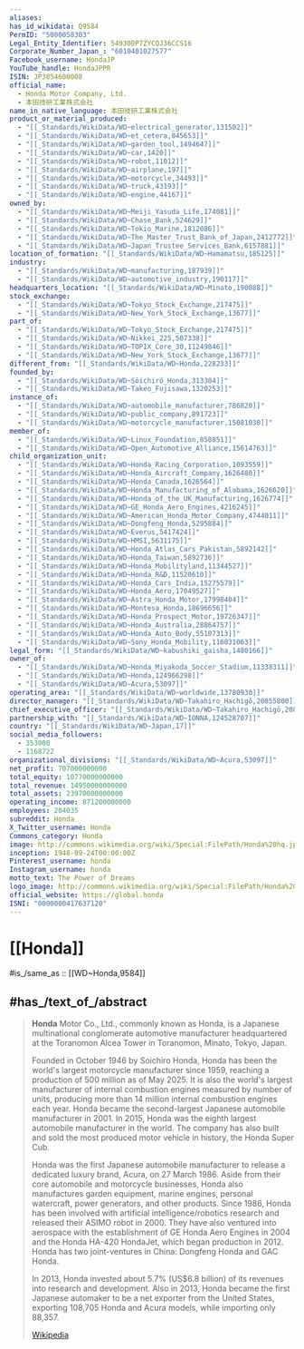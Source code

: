 ```yaml
---
aliases:
has_id_wikidata: Q9584
PermID: "5000058303"
Legal_Entity_Identifier: 549300P7ZYCQJ36CCS16
Corporate_Number_Japan_: "6010401027577"
Facebook_username: HondaJP
YouTube_handle: HondaJPPR
ISIN: JP3854600008
official_name:
  - Honda Motor Company, Ltd.
  - 本田技研工業株式会社
name_in_native_language: 本田技研工業株式会社
product_or_material_produced:
  - "[[_Standards/WikiData/WD~electrical_generator,131502]]"
  - "[[_Standards/WikiData/WD~et_cetera,845653]]"
  - "[[_Standards/WikiData/WD~garden_tool,1494647]]"
  - "[[_Standards/WikiData/WD~car,1420]]"
  - "[[_Standards/WikiData/WD~robot,11012]]"
  - "[[_Standards/WikiData/WD~airplane,197]]"
  - "[[_Standards/WikiData/WD~motorcycle,34493]]"
  - "[[_Standards/WikiData/WD~truck,43193]]"
  - "[[_Standards/WikiData/WD~engine,44167]]"
owned_by:
  - "[[_Standards/WikiData/WD~Meiji_Yasuda_Life,174081]]"
  - "[[_Standards/WikiData/WD~Chase_Bank,524629]]"
  - "[[_Standards/WikiData/WD~Tokio_Marine,1812086]]"
  - "[[_Standards/WikiData/WD~The_Master_Trust_Bank_of_Japan,2412772]]"
  - "[[_Standards/WikiData/WD~Japan_Trustee_Services_Bank,6157881]]"
location_of_formation: "[[_Standards/WikiData/WD~Hamamatsu,185125]]"
industry:
  - "[[_Standards/WikiData/WD~manufacturing,187939]]"
  - "[[_Standards/WikiData/WD~automotive_industry,190117]]"
headquarters_location: "[[_Standards/WikiData/WD~Minato,190088]]"
stock_exchange:
  - "[[_Standards/WikiData/WD~Tokyo_Stock_Exchange,217475]]"
  - "[[_Standards/WikiData/WD~New_York_Stock_Exchange,13677]]"
part_of:
  - "[[_Standards/WikiData/WD~Tokyo_Stock_Exchange,217475]]"
  - "[[_Standards/WikiData/WD~Nikkei_225,507338]]"
  - "[[_Standards/WikiData/WD~TOPIX_Core_30,11249846]]"
  - "[[_Standards/WikiData/WD~New_York_Stock_Exchange,13677]]"
different_from: "[[_Standards/WikiData/WD~Honda,228233]]"
founded_by:
  - "[[_Standards/WikiData/WD~Sōichirō_Honda,313304]]"
  - "[[_Standards/WikiData/WD~Takeo_Fujisawa,1320253]]"
instance_of:
  - "[[_Standards/WikiData/WD~automobile_manufacturer,786820]]"
  - "[[_Standards/WikiData/WD~public_company,891723]]"
  - "[[_Standards/WikiData/WD~motorcycle_manufacturer,15081030]]"
member_of:
  - "[[_Standards/WikiData/WD~Linux_Foundation,858851]]"
  - "[[_Standards/WikiData/WD~Open_Automotive_Alliance,15614763]]"
child_organization_unit:
  - "[[_Standards/WikiData/WD~Honda_Racing_Corporation,1093559]]"
  - "[[_Standards/WikiData/WD~Honda_Aircraft_Company,1626480]]"
  - "[[_Standards/WikiData/WD~Honda_Canada,1626564]]"
  - "[[_Standards/WikiData/WD~Honda_Manufacturing_of_Alabama,1626620]]"
  - "[[_Standards/WikiData/WD~Honda_of_the_UK_Manufacturing,1626774]]"
  - "[[_Standards/WikiData/WD~GE_Honda_Aero_Engines,4216245]]"
  - "[[_Standards/WikiData/WD~American_Honda_Motor_Company,4744011]]"
  - "[[_Standards/WikiData/WD~Dongfeng_Honda,5295884]]"
  - "[[_Standards/WikiData/WD~Everus,5417424]]"
  - "[[_Standards/WikiData/WD~HMSI,5631175]]"
  - "[[_Standards/WikiData/WD~Honda_Atlas_Cars_Pakistan,5892142]]"
  - "[[_Standards/WikiData/WD~Honda_Taiwan,5892736]]"
  - "[[_Standards/WikiData/WD~Honda_Mobilityland,11344527]]"
  - "[[_Standards/WikiData/WD~Honda_R&D,11520610]]"
  - "[[_Standards/WikiData/WD~Honda_Cars_India,15275579]]"
  - "[[_Standards/WikiData/WD~Honda_Aero,17049527]]"
  - "[[_Standards/WikiData/WD~Astra_Honda_Motor,17998404]]"
  - "[[_Standards/WikiData/WD~Montesa_Honda,18696656]]"
  - "[[_Standards/WikiData/WD~Honda_Prospect_Motor,19726347]]"
  - "[[_Standards/WikiData/WD~Honda_Australia,28864757]]"
  - "[[_Standards/WikiData/WD~Honda_Auto_Body,55107313]]"
  - "[[_Standards/WikiData/WD~Sony_Honda_Mobility,116031063]]"
legal_form: "[[_Standards/WikiData/WD~kabushiki_gaisha,1480166]]"
owner_of:
  - "[[_Standards/WikiData/WD~Honda_Miyakoda_Soccer_Stadium,11338311]]"
  - "[[_Standards/WikiData/WD~Honda,124966298]]"
  - "[[_Standards/WikiData/WD~Acura,53097]]"
operating_area: "[[_Standards/WikiData/WD~worldwide,13780930]]"
director_manager: "[[_Standards/WikiData/WD~Takahiro_Hachigō,20855800]]"
chief_executive_officer: "[[_Standards/WikiData/WD~Takahiro_Hachigō,20855800]]"
partnership_with: "[[_Standards/WikiData/WD~IONNA,124528707]]"
country: "[[_Standards/WikiData/WD~Japan,17]]"
social_media_followers:
  - 353000
  - 1168722
organizational_divisions: "[[_Standards/WikiData/WD~Acura,53097]]"
net_profit: 707000000000
total_equity: 10770000000000
total_revenue: 14950000000000
total_assets: 23970000000000
operating_income: 871200000000
employees: 204035
subreddit: Honda
X_Twitter_username: Honda
Commons_category: Honda
image: http://commons.wikimedia.org/wiki/Special:FilePath/Honda%20hq.jpg
inception: 1948-09-24T00:00:00Z
Pinterest_username: honda
Instagram_username: honda
motto_text: The Power of Dreams
logo_image: http://commons.wikimedia.org/wiki/Special:FilePath/Honda%20logo.svg
official_website: https://global.honda
ISNI: "0000000417637120"
---
```


# [[Honda]] 

#is_/same_as :: [[WD~Honda,9584]] 

## #has_/text_of_/abstract 

> **Honda** Motor Co., Ltd., commonly known as Honda, 
> is a Japanese multinational conglomerate automotive manufacturer 
> headquartered at the Toranomon Alcea Tower in Toranomon, Minato, Tokyo, Japan.
>
> Founded in October 1946 by Soichiro Honda, Honda has been the world's largest motorcycle manufacturer since 1959, reaching a production of 500 million as of May 2025. It is also the world's largest manufacturer of internal combustion engines measured by number of units, producing more than 14 million internal combustion engines each year. Honda became the second-largest Japanese automobile manufacturer in 2001. In 2015, Honda was the eighth largest automobile manufacturer in the world. The company has also built and sold the most produced motor vehicle in history, the Honda Super Cub.
>
> Honda was the first Japanese automobile manufacturer to release a dedicated luxury brand, Acura, on 27 March 1986. Aside from their core automobile and motorcycle businesses, Honda also manufactures garden equipment, marine engines, personal watercraft, power generators, and other products. Since 1986, Honda has been involved with artificial intelligence/robotics research and released their ASIMO robot in 2000. They have also ventured into aerospace with the establishment of GE Honda Aero Engines in 2004 and the Honda HA-420 HondaJet, which began production in 2012. Honda has two joint-ventures in China: Dongfeng Honda and GAC Honda.
>
> In 2013, Honda invested about 5.7% (US$6.8 billion) of its revenues into research and development. Also in 2013, Honda became the first Japanese automaker to be a net exporter from the United States, exporting 108,705 Honda and Acura models, while importing only 88,357.
>
> [Wikipedia](https://en.wikipedia.org/wiki/Honda) 


